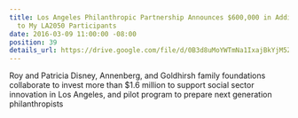 ```yaml
---
title: Los Angeles Philanthropic Partnership Announces $600,000 in Additional Grants
  to My LA2050 Participants
date: 2016-03-09 11:00:00 -08:00
position: 39
details_url: https://drive.google.com/file/d/0B3d8uMoYWTmNa1IxajBkYjM5Z00/view?usp=sharing
---
```


Roy and Patricia Disney, Annenberg, and Goldhirsh family foundations collaborate to invest more than $1.6 million to support social sector innovation in Los Angeles, and pilot program to prepare next generation philanthropists

